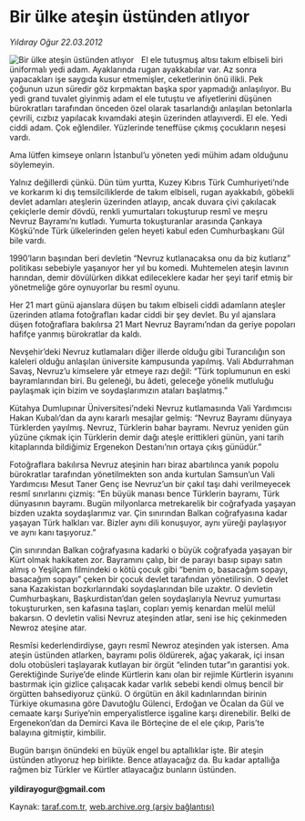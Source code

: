 # Bir ülke ateşin üstünden atlıyor

*Yıldıray Oğur 22.03.2012*

<div class="yazi"><img align="left" alt="Bir ülke ateşin üstünden atlıyor" border="0" src="http://www.taraf.com.tr/fotoraflar/makaleler/bir-ulke-atesin-ustunden-atliyor_628_orijinal.jpg" style="border-right-width:10px; border-color:#FFFFFF"/><p>El ele tutuşmuş altısı takım elbiseli biri üniformalı yedi adam. Ayaklarında rugan ayakkabılar var. Az sonra yapacakları işe saygıda kusur etmemişler, ceketlerinin önü ilikli. Pek çoğunun uzun süredir göz kırpmaktan başka spor yapmadığı anlaşılıyor. Bu yedi grand tuvalet giyinmiş adam el ele tutuştu ve afiyetlerini düşünen bürokratları tarafından önceden özel olarak tasarlandığı anlaşılan betonlarla çevrili, cızbız yapılacak kıvamdaki ateşin üzerinden atlayıverdi. El ele. Yedi ciddi adam. Çok eğlendiler. Yüzlerinde teneffüse çıkmış çocukların neşesi vardı.</p>
<p>Ama lütfen kimseye onların İstanbul’u yöneten yedi mühim adam olduğunu söylemeyin.</p>
<p>Yalnız değillerdi çünkü. Dün tüm yurtta, Kuzey Kıbrıs Türk Cumhuriyeti’nde ve korkarım ki dış temsilciliklerde de takım elbiseli, rugan ayakkabılı, göbekli devlet adamları ateşlerin üzerinden atlayıp, ancak duvara çivi çakılacak çekiçlerle demir dövdü, renkli yumurtaları tokuşturup resmî ve meşru Nevruz Bayramı’nı kutladı. Yumurta tokuşturanlar arasında Çankaya Köşkü’nde Türk ülkelerinden gelen heyeti kabul eden Cumhurbaşkanı Gül bile vardı.</p>
<p>1990’ların başından beri devletin “Nevruz kutlanacaksa onu da biz kutlarız” politikası sebebiyle yaşanıyor her yıl bu komedi. Muhtemelen ateşin lavının harından, demir dövülürken dikkat edileceklere kadar her şeyi tarif etmiş bir yönetmeliğe göre oynuyorlar bu resmî oyunu.</p>
<p>Her 21 mart günü ajanslara düşen bu takım elbiseli ciddi adamların ateşler üzerinden atlama fotoğrafları kadar ciddi bir şey devlet. Bu yıl ajanslara düşen fotoğraflara bakılırsa 21 Mart Nevruz Bayramı’ndan da geriye popoları hafifçe yanmış bürokratlar da kaldı.</p>
<p>Nevşehir’deki Nevruz kutlamaları diğer illerde olduğu gibi Turancılığın son kaleleri olduğu anlaşılan üniversite kampusunda yapılmış. Vali Abdurrahman Savaş, Nevruz’u kimselere yâr etmeye razı değil: “Türk toplumunun en eski bayramlarından biri. Bu geleneği, bu âdeti, geleceğe yönelik mutluluğu paylaşmak için bizim ve soydaşlarımızın ataları başlatmış.”</p>
<p>Kütahya Dumlupınar Üniversitesi’ndeki Nevruz kutlamasında Vali Yardımcısı Hakan Kubalı’dan da aynı kararlı mesajlar gelmiş: “Nevruz Bayramı dünyaya Türklerden yayılmış. Nevruz, Türklerin bahar bayramı. Nevruz yeniden gün yüzüne çıkmak için Türklerin demir dağı ateşle erittikleri günün, yani tarih kitaplarında bildiğimiz Ergenekon Destanı’nın ortaya çıkış günüdür.”</p>
<p>Fotoğraflara bakılırsa Nevruz ateşinin harı biraz abartılınca yanık popolu bürokratlar tarafından yönetilmekten son anda kurtulan Samsun’un Vali Yardımcısı Mesut Taner Genç ise Nevruz’un bir çakıl taşı dahi verilmeyecek resmî sınırlarını çizmiş: “En büyük manası bence Türklerin bayramı, Türk dünyasının bayramı. Bugün milyonlarca metrekarelik bir coğrafyada yaşayan bizden uzakta soydaşlarımız var. Çin sınırından Balkan coğrafyasına kadar yaşayan Türk halkları var. Bizler aynı dili konuşuyor, aynı yüreği paylaşıyor ve aynı kanı taşıyoruz.”</p>
<p>Çin sınırından Balkan coğrafyasına kadarki o büyük coğrafyada yaşayan bir Kürt olmak hakikaten zor. Bayramını çalıp, bir de parayı basıp sıpayı satın almış o Yeşilçam filmindeki o kötü çocuk gibi “benim o, basacağım sopayı, basacağım sopayı” çeken bir çocuk devlet tarafından yönetilirsin. O devlet sana Kazakistan bozkırlarındaki soydaşlarından bile uzaktır. O devletin Cumhurbaşkanı, Başkurdistan’dan gelen soydaşlarıyla Nevruz yumurtası tokuştururken, sen kafasına taşları, copları yemiş kenardan melül melül bakarsın. O devletin valisi Nevruz ateşinden atlar, seni ise hiç çekinmeden Newroz ateşine atar.</p>
<p>Resmîsi kederlendirdiyse, gayrı resmî Newroz ateşinden yak istersen. Ama ateşin üstünden atlarken, bayramı polis öldürerek, ağaç yakarak, içi insan dolu otobüsleri taşlayarak kutlayan bir örgüt “elinden tutar”ın garantisi yok. Gerektiğinde Suriye’de elinde Kürtlerin kanı olan bir rejimle Kürtlerin isyanını bastırmak için gizlice çalışacak kadar varlık sebebi kendi olmuş bencil bir örgütten bahsediyoruz çünkü. O örgütün en âkil kadınlarından birinin Türkiye okumasına göre Davutoğlu Gülenci, Erdoğan ve Öcalan da Gül ve cemaate karşı Suriye’nin emperyalistlerce işgaline karşı direnebilir. Belki de Ergenekon’dan da Demirci Kava ile Börteçine de el ele çıkıp, Paris’te balayına gitmiştir, kimbilir.</p>
<p>Bugün barışın önündeki en büyük engel bu aptallıklar işte. Bir ateşin üstünden atlıyoruz hep birlikte. Bence atlayacağız da. Bu kadar aptallığa rağmen biz Türkler ve Kürtler atlayacağız bunların üstünden.<br/><br/><strong>yildirayogur@gmail.com</strong></p>
</div>

Kaynak: [taraf.com.tr](http://www.taraf.com.tr/yildiray-ogur/makale-bir-ulke-atesin-ustunden-atliyor.htm), [web.archive.org (arşiv bağlantısı)](http://web.archive.org/web/20130709121315/http://www.taraf.com.tr/yildiray-ogur/makale-bir-ulke-atesin-ustunden-atliyor.htm)
